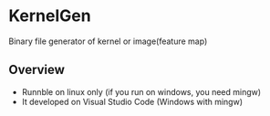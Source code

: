 # KernelGen
Binary file generator of kernel or image(feature map) 

## Overview
- Runnble on linux only (if you run on windows, you need mingw)
- It developed on Visual Studio Code (Windows with mingw)
